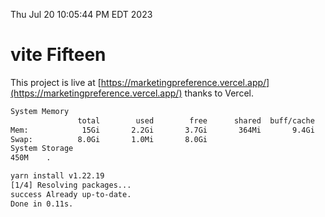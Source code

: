 Thu Jul 20 10:05:44 PM EDT 2023

# vite Fifteen


This project is live at [https://marketingpreference.vercel.app/](https://marketingpreference.vercel.app/) thanks to Vercel.

```bash
System Memory
               total        used        free      shared  buff/cache   available
Mem:            15Gi       2.2Gi       3.7Gi       364Mi       9.4Gi        12Gi
Swap:          8.0Gi       1.0Mi       8.0Gi
System Storage
450M	.
```
```bash
yarn install v1.22.19
[1/4] Resolving packages...
success Already up-to-date.
Done in 0.11s.
```
